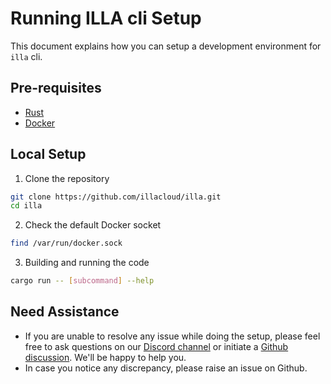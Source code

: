 # Running ILLA cli Setup

This document explains how you can setup a development environment for `illa` cli.

## Pre-requisites

- [Rust](https://www.rust-lang.org/tools/install)
- [Docker](https://docs.docker.com/get-docker/)

## Local Setup

1. Clone the repository

```bash
git clone https://github.com/illacloud/illa.git
cd illa
```

2. Check the default Docker socket

```bash
find /var/run/docker.sock
```

3. Building and running the code

```bash
cargo run -- [subcommand] --help
```

## Need Assistance

- If you are unable to resolve any issue while doing the setup, please feel free to ask questions on our [Discord channel](https://discord.com/invite/illacloud) or initiate a [Github discussion](https://github.com/orgs/illacloud/discussions). We'll be happy to help you.
- In case you notice any discrepancy, please raise an issue on Github.